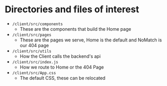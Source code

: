 # Directories and files of interest
- `/client/src/components`
  - These are the components that build the Home page
- `/client/src/pages`
  - These are the pages we serve, Home is the default and NoMatch is our 404 page
- `/client/src/utils`
  - How the Client calls the backend's api
- `/client/src/index.js`
  - How we route to Home or the 404 Page
- `/client/src/App.css`
  - The default CSS, these can be relocated
